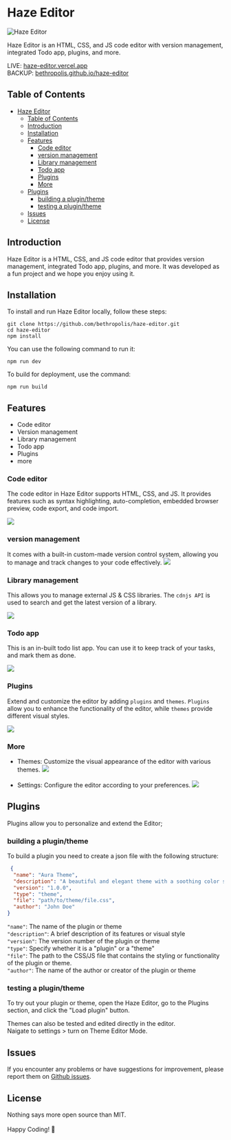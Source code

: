 # Haze Editor
![Haze Editor](githubassets/haze.png)

Haze Editor is an HTML, CSS, and JS code editor with version management, integrated Todo app, plugins, and more.

LIVE: [haze-editor.vercel.app](https://haze-editor.vercel.app) <br>
BACKUP: [bethropolis.github.io/haze-editor](https://bethropolis.github.io/haze-editor/)


## Table of Contents
- [Haze Editor](#haze-editor)
  - [Table of Contents](#table-of-contents)
  - [Introduction](#introduction)
  - [Installation](#installation)
  - [Features](#features)
    - [Code editor](#code-editor)
    - [version management](#version-management)
    - [Library management](#library-management)
    - [Todo app](#todo-app)
    - [Plugins](#plugins)
    - [More](#more)
  - [Plugins](#plugins-1)
    - [building a plugin/theme](#building-a-plugintheme)
    - [testing a plugin/theme](#testing-a-plugintheme)
  - [Issues](#issues)
  - [License](#license)

## Introduction
Haze Editor is a HTML, CSS, and JS code editor that provides version management, integrated Todo app, plugins, and more. It was developed as a fun project and we hope you enjoy using it.

## Installation
To install and run Haze Editor locally, follow these steps:

```shell
git clone https://github.com/bethropolis/haze-editor.git
cd haze-editor
npm install
```

You can use the following command to run it:
```
npm run dev
```
To build for deployment, use the command:
```
npm run build
```

## Features
- Code editor
- Version management
- Library management
- Todo app
- Plugins
- more


### Code editor
The code editor in Haze Editor supports HTML, CSS, and JS. It provides features such as syntax highlighting, auto-completion, embedded browser preview, code export, and code import.

![](githubassets/code.png)

### version management
 It comes with a built-in custom-made version control system, allowing you to manage and track changes to your code effectively.
 ![](githubassets/git.png)

### Library management
This allows you to manage external JS & CSS libraries.
The `cdnjs API` is used to search and get the latest version of a library.

![](githubassets/Libraries.png)

### Todo app
This is an in-built todo list app.
You can use it to keep track of your tasks, and mark them as done.

![](githubassets/todo.png)

### Plugins
Extend and customize the editor by adding `plugins` and `themes`. `Plugins` allow you to enhance the functionality of the editor, while `themes` provide different visual styles.

![](githubassets/plugins.png)

### More
- Themes: Customize the visual appearance of the editor with various themes.
    ![](githubassets/dark.png)
    <br><br>
- Settings: Configure the editor according to your preferences.
    ![](githubassets/settings.png)




## Plugins

Plugins allow you to personalize and extend the Editor;
### building a plugin/theme
To build a plugin you need to create a json file with the following structure:
```json
 {
  "name": "Aura Theme",
  "description": "A beautiful and elegant theme with a soothing color scheme.",
  "version": "1.0.0",
  "type": "theme", 
  "file": "path/to/theme/file.css",
  "author": "John Doe"
}

 ```

`"name"`: The name of the plugin or theme<br>
`"description"`: A brief description of its features or visual style<br>
`"version"`: The version number of the plugin or theme<br>
`"type"`: Specify whether it is a "plugin" or a "theme"<br>
`"file"`: The path to the CSS/JS file that contains the styling or functionality of the plugin or theme.<br>
`"author"`: The name of the author or creator of the plugin or theme<br>


### testing a plugin/theme
To try out your plugin or theme, open the Haze Editor, go to the Plugins section, and click the "Load plugin" button.

Themes can also be tested and edited directly in the editor.<br/>
Naigate to settings > turn on Theme Editor Mode.

## Issues
If you encounter any problems or have suggestions for improvement, please report them on [Github issues](https://github.com/bethropolis/haze/issues).
## License
Nothing says more open source than MIT. <br><br>
Happy Coding! 💜


